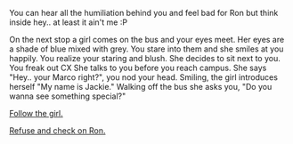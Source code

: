 You can hear all the humiliation behind you and feel bad for Ron but think inside hey.. at least it ain't me :P

On the next stop a girl comes on the bus and your eyes meet. Her eyes are a shade of blue mixed with grey. You stare into them and she smiles at you happily. You realize your staring and blush. She decides to sit next to you. You freak out CX She talks to you before you reach campus. She says "Hey.. your Marco right?", you nod your head. Smiling, the girl introduces herself "My name is Jackie." Walking off the bus she asks you, "Do you wanna see something special?"

[Follow the girl.](follow-girl.md)

[Refuse and check on Ron.](bad-to-class.md)